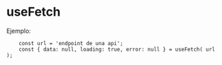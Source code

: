 # useFetch

Ejemplo:
```
    const url = 'endpoint de una api';
    const { data: null, loading: true, error: null } = useFetch( url );
```